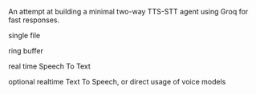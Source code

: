 An attempt at building a minimal two-way TTS-STT agent using Groq for fast responses.

single file

ring buffer

real time Speech To Text

optional realtime Text To Speech, or direct usage of voice models
